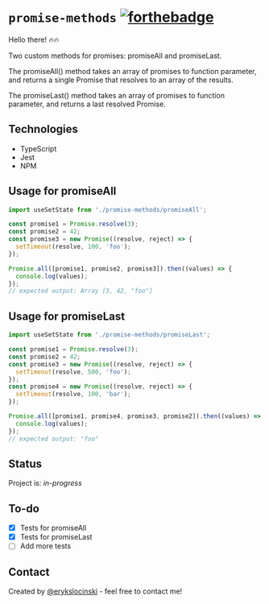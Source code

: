 # `promise-methods` [![forthebadge](https://forthebadge.com/images/badges/gluten-free.svg)](https://forthebadge.com)

Hello there! :fire::fire:

Two custom methods for promises: promiseAll and promiseLast.

The promiseAll() method takes an array of promises to function parameter, and returns a single Promise that resolves to an array of the results.

The promiseLast() method takes an array of promises to function parameter, and returns a last resolved Promise.

## Technologies

- TypeScript
- Jest
- NPM

## Usage for promiseAll

```jsx
import useSetState from './promise-methods/promiseAll';

const promise1 = Promise.resolve(3);
const promise2 = 42;
const promise3 = new Promise((resolve, reject) => {
  setTimeout(resolve, 100, 'foo');
});

Promise.all([promise1, promise2, promise3]).then((values) => {
  console.log(values);
});
// expected output: Array [3, 42, "foo"]
```

## Usage for promiseLast

```jsx
import useSetState from './promise-methods/promiseLast';

const promise1 = Promise.resolve(3);
const promise2 = 42;
const promise3 = new Promise((resolve, reject) => {
  setTimeout(resolve, 500, 'foo');
});
const promise4 = new Promise((resolve, reject) => {
  setTimeout(resolve, 100, 'bar');
});

Promise.all([promise1, promise4, promise3, promise2]).then((values) => {
  console.log(values);
});
// expected output: "foo"
```

## Status

Project is: _in-progress_

## To-do

- [x] Tests for promiseAll
- [x] Tests for promiseLast
- [ ] Add more tests

## Contact

Created by [@erykslocinski](mailto:eryk.slocinski@gmail.com) - feel free to contact me!
